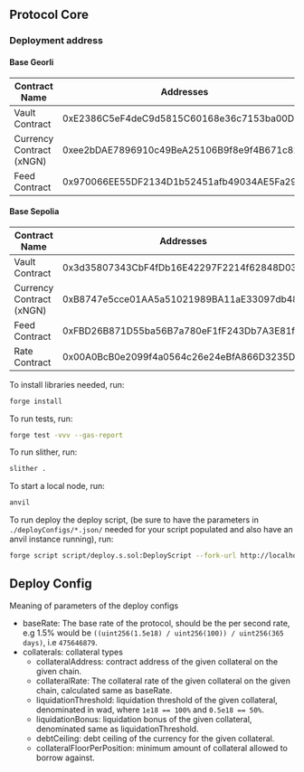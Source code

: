 ## Protocol Core

### Deployment address

#### Base Georli

| Contract Name            | Addresses                                  |
| ------------------------ | ------------------------------------------ |
| Vault Contract           | 0xE2386C5eF4deC9d5815C60168e36c7153ba00D0C |
| Currency Contract (xNGN) | 0xee2bDAE7896910c49BeA25106B9f8e9f4B671c82 |
| Feed Contract            | 0x970066EE55DF2134D1b52451afb49034AE5Fa29a |

#### Base Sepolia

| Contract Name            | Addresses                                  |
| ------------------------ | ------------------------------------------ |
| Vault Contract           | 0x3d35807343CbF4fDb16E42297F2214f62848D032 |
| Currency Contract (xNGN) | 0xB8747e5cce01AA5a51021989BA11aE33097db485 |
| Feed Contract            | 0xFBD26B871D55ba56B7a780eF1fF243Db7A3E81f4 |
| Rate Contract            | 0x00A0BcB0e2099f4a0564c26e24eBfA866D3235D6 |

To install libraries needed, run:

```zsh
forge install
```

To run tests, run:

```zsh
forge test -vvv --gas-report
```

To run slither, run:

```zsh
slither .
```

To start a local node, run:

```zsh
anvil
```

To run deploy the deploy script, (be sure to have the parameters in `./deployConfigs/*.json/` needed for your script populated and also have an anvil instance running), run:

```zsh
forge script script/deploy.s.sol:DeployScript --fork-url http://localhost:8545 --broadcast
```

## Deploy Config

Meaning of parameters of the deploy configs

- baseRate: The base rate of the protocol, should be the per second rate, e.g 1.5% would be `((uint256(1.5e18) / uint256(100)) / uint256(365 days)`, i.e `475646879`.
- collaterals: collateral types
  - collateralAddress: contract address of the given collateral on the given chain.
  - collateralRate: The collateral rate of the given collateral on the given chain, calculated same as baseRate.
  - liquidationThreshold: liquidation threshold of the given collateral, denominated in wad, where `1e18 == 100%` and `0.5e18 == 50%`.
  - liquidationBonus: liquidation bonus of the given collateral, denominated same as liquidationThreshold.
  - debtCeiling: debt ceiling of the currency for the given collateral.
  - collateralFloorPerPosition: minimum amount of collateral allowed to borrow against.
